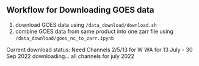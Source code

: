 ## Workflow for Downloading GOES data

1. download GOES data using `/data_download/download.sh`
2. combine GOES data from same product into one zarr file using `/data_download/goes_nc_to_zarr.ipynb`





Current download status:
Need Channels 2/5/13 for W WA for 13 July - 30 Sep 2022
downloading... all channels for july 2022